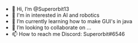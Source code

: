 - 👋 Hi, I’m @Superorbit13
- 👀 I'm in interested in AI and robotics
- 🌱 I’m currently learning how to make GUI's in java
- 💞️ I’m looking to collaborate on ...
- 📫 How to reach me Discord: Superorbit#6546

<!---
Superorbit13/Superorbit13 is a ✨ special ✨ repository because its `README.md` (this file) appears on your GitHub profile.
You can click the Preview link to take a look at your changes.
--->
